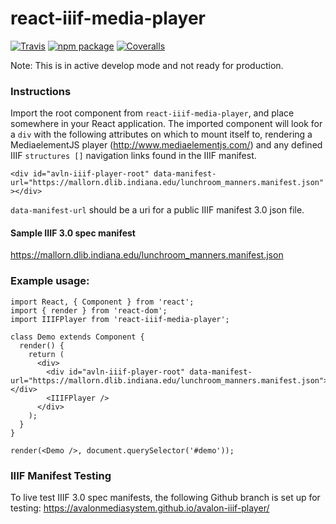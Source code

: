 # react-iiif-media-player

[![Travis][build-badge]][build]
[![npm package][npm-badge]][npm]
[![Coveralls][coveralls-badge]][coveralls]

Note: This is in active develop mode and not ready for production.

### Instructions
Import the root component from `react-iiif-media-player`, and place somewhere in your React application.  The imported component will look for a `div` with the following attributes on which to mount itself to, rendering a MediaelementJS player (http://www.mediaelementjs.com/) and any defined IIIF `structures []` navigation links found in the IIIF manifest.

`<div id="avln-iiif-player-root" data-manifest-url="https://mallorn.dlib.indiana.edu/lunchroom_manners.manifest.json"></div>`

`data-manifest-url` should be a uri for a public IIIF manifest 3.0 json file.

#### Sample IIIF 3.0 spec manifest
https://mallorn.dlib.indiana.edu/lunchroom_manners.manifest.json


### Example usage:
```
import React, { Component } from 'react';
import { render } from 'react-dom';
import IIIFPlayer from 'react-iiif-media-player';

class Demo extends Component {
  render() {
    return (
      <div>
        <div id="avln-iiif-player-root" data-manifest-url="https://mallorn.dlib.indiana.edu/lunchroom_manners.manifest.json"></div>
        <IIIFPlayer />
      </div>
    );
  }
}

render(<Demo />, document.querySelector('#demo'));
```

### IIIF Manifest Testing
To live test IIIF 3.0 spec manifests, the following Github branch is set up for testing:
https://avalonmediasystem.github.io/avalon-iiif-player/


[build-badge]: https://img.shields.io/travis/user/repo/master.png?style=flat-square
[build]: https://travis-ci.org/user/repo

[npm-badge]: https://img.shields.io/npm/v/npm-package.png?style=flat-square
[npm]: https://www.npmjs.org/package/npm-package

[coveralls-badge]: https://img.shields.io/coveralls/user/repo/master.png?style=flat-square
[coveralls]: https://coveralls.io/github/user/repo
